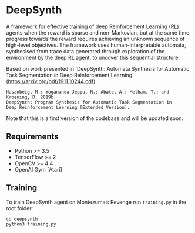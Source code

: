 # DeepSynth
A framework for effective training of deep Reinforcement Learning (RL) agents when the reward is sparse and non-Markovian, but at the same time progress towards the reward requires achieving an unknown sequence of high-level objectives. The framework uses human-interpretable automata, synthesised from trace data generated through exploration of the environment by the deep RL agent, to uncover this sequential structure.  <br/>

Based on work presented in 'DeepSynth: Automata Synthesis for Automatic Task Segmentation in Deep Reinforcement Learning' (https://arxiv.org/pdf/1911.10244.pdf)
~~~
Hasanbeig, M.; Yogananda Jeppu, N.; Abate, A.; Melham, T.; and Kroening, D. 2019b. 
DeepSynth: Program Synthesis for Automatic Task Segmentation in 
Deep Reinforcement Learning [Extended Version]. 
~~~

Note that this is a first version of the codebase and will be updated soon.

## Requirements
- Python >= 3.5
- TensorFlow >= 2
- OpenCV >= 4.4
- OpenAI Gym [Atari]

## Training

To train DeepSynth agent on Montezuma’s Revenge run `training.py` in the root folder:<br>
~~~
cd deepsynth
python3 training.py
~~~


